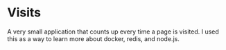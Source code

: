 # Visits
A very small application that counts up every time a page is visited.
I used this as a way to learn more about docker, redis, and node.js.
